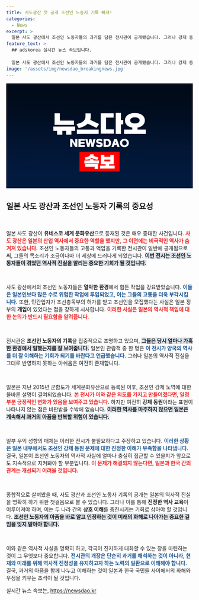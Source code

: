 ```yaml
---
title: 사도광산 첫 공개 조선인 노동자 기록 빠져!
categories:
  - News
excerpt: >
  일본 사도 광산에서 조선인 노동자들의 과거를 담은 전시관이 공개됐습니다. 그러나 강제 동원이라는 표현은 빠져 있어 비판이 쏟아지고 있습니다. 일본은 역사 인식을 바꿀 수 있을까요?
feature_text: >
  ## adskorea 실시간 뉴스 속보입니다.

  일본 사도 광산에서 조선인 노동자들의 과거를 담은 전시관이 공개됐습니다. 그러나 강제 동원이라는 표현은 빠져 있어 비판이 쏟아지고 있습니다. 일본은 역사 인식을 바꿀 수 있을까요?
image: '/assets/img/newsdao_breakingnews.jpg'
---
```


<p><img src="/assets/img/newsdao_breakingnews.jpg" alt="adskorea 속보" /></p>

<h2 data-ke-size="size26">일본 사도 광산과 조선인 노동자 기록의 중요성</h2>

<p data-ke-size="size16">&nbsp;</p>  

<p>일본 사도 광산이 <b>유네스코 세계 문화유산</b>으로 등재된 것은 매우 중대한 사건입니다. <b><span style="color: #ee2323;">사도 광산은 일본의 산업 역사에서 중요한 역할을 했지만, 그 이면에는 비극적인 역사가 숨겨져 있습니다.</span></b> 조선인 노동자들의 고통과 억압을 기록한 전시관이 일반에 공개됨으로써, 그들의 목소리가 조금이나마 더 세상에 드러나게 되었습니다. <b><span style="background-color: #21538527;">이번 전시는 조선인 노동자들이 겪었던 역사적 진실을 알리는 중요한 기회가 될 것입니다.</span></b> </p>

<p data-ke-size="size16">&nbsp;</p>  

<p>사도 광산에서의 조선인 노동자들은 <b>열악한 환경</b>에서 힘든 작업을 강요받았습니다. <b><span style="color: #1a5490;">이들은 일본인보다 많은 수로 위험한 작업에 투입되었고, 이는 그들의 고통을 더욱 부각시킵니다.</span></b> 또한, 민간업자가 조선총독부의 허가를 받고 조선인을 모집했다는 사실은 일본 정부의 <b>개입</b>이 있었다는 점을 강하게 시사합니다. <b><span style="color: #ee2323;">이러한 사실은 일본의 역사적 책임에 대한 논의가 반드시 필요함을 알려줍니다.</span></b></p>

<p data-ke-size="size16">&nbsp;</p>  

<p>전시관은 <b>조선인 노동자의 기록</b>을 집중적으로 조명하고 있으며, <b><span style="background-color: #21538527;">그들은 당시 얼마나 가혹한 환경에서 일했는지를 잘 보여줍니다.</span></b> 일본인 관람객 중 한 명은 <b><span style="color: #1a5490;">이 전시가 양국의 역사를 더 잘 이해하는 기회가 되기를 바란다고 언급했습니다.</span></b> 그러나 일본의 역사적 진실을 그대로 반영하지 못하는 아쉬움은 여전히 존재합니다. </p>

<p data-ke-size="size16">&nbsp;</p>  

<p>일본은 지난 2015년 군함도가 세계문화유산으로 등록된 이후, 조선인 강제 노역에 대한 올바른 설명이 결여되었습니다. <b><span style="color: #ee2323;">본 전시가 이와 같은 의도를 가지고 만들어졌다면, 일정 부분 긍정적인 변화가 있음을 보여주고 있습니다.</span></b> 하지만 여전히 <b>강제 동원</b>이라는 표현이 나타나지 않는 점은 비판받을 수밖에 없습니다. <b><span style="background-color: #21538527;">이러한 역사를 마주하지 않으면 일본은 계속해서 과거의 아픔을 반복할 위험이 있습니다.</span></b> </p>

<p data-ke-size="size16">&nbsp;</p>  

<p>일부 우익 성향의 매체는 이러한 전시가 불필요하다고 주장하고 있습니다. <b><span style="color: #1a5490;">이러한 상황은 일본 내부에서도 조선인 강제 동원 문제에 대한 진정한 이해가 부족함을 나타냅니다.</span></b> 결국, 일본이 조선인 노동자의 역사적 사실에 얼마나 충실히 접근할 수 있을지가 앞으로도 지속적으로 지켜봐야 할 부분입니다. <b><span style="color: #ee2323;">이 문제가 해결되지 않는다면, 일본과 한국 간의 관계는 개선되기 어려울 것입니다.</span></b></p>

<p data-ke-size="size16">&nbsp;</p>  

<p>종합적으로 살펴봤을 때, 사도 광산과 조선인 노동자 기록의 공개는 일본의 역사적 진실을 명확히 하기 위한 첫걸음으로 볼 수 있습니다. 그러나 이를 통해 <b>진정한 역사 교육</b>이 이루어져야 하며, 이는 두 나라 간의 <b>상호 이해</b>를 증진시키는 기회로 삼아야 할 것입니다. <b><span style="background-color: #21538527;">조선인 노동자의 아픔을 바로 알고 인정하는 것이 미래의 화해로 나아가는 중요한 길임을 잊지 말아야 합니다.</span></b> </p>

<p data-ke-size="size16">&nbsp;</p>  

<p>이와 같은 역사적 사실을 명확히 하고, 각국이 진지하게 대화할 수 있는 장을 마련하는 것이 그 무엇보다 중요합니다. <b><span style="color: #1a5490;">전시관의 개장은 단순히 과거를 해석하는 것이 아니라, 현재와 미래를 위해 역사적 진정성을 유지하고자 하는 노력의 일환으로 이해해야 합니다.</span></b> 결국, 과거의 아픔을 함께 나누고 이해하는 것이 일본과 한국 국민들 사이에서의 화해와 우정을 키우는 초석이 될 것입니다.</p>
실시간 뉴스 속보는, <a href="https://newsdao.kr" rel="dofollow">https://newsdao.kr</a>


